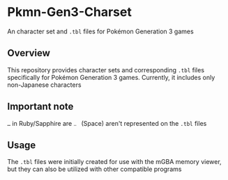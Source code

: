 # Pkmn-Gen3-Charset

An character set and `.tbl` files for Pokémon Generation 3 games

## Overview

This repository provides character sets and corresponding `.tbl` files specifically for Pokémon Generation 3 games. Currently, it includes only non-Japanese characters

## Important note

`…` in Ruby/Sapphire are `‥`
` `(Space) aren't represented on the `.tbl` files

## Usage

The `.tbl` files were initially created for use with the mGBA memory viewer, but they can also be utilized with other compatible programs
